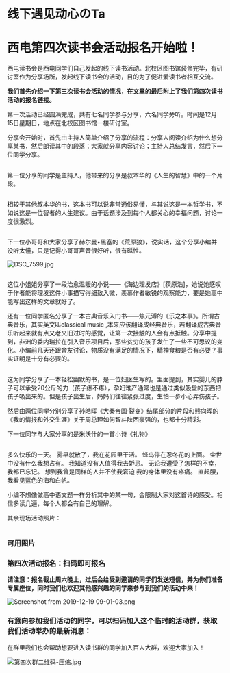 

# 线下遇见动心のTa

# 西电第四次读书会活动报名开始啦！

西电读书会是西电同学们自己发起的线下读书活动。北校区图书馆装修完毕，有研讨室作为分享场所，发起线下读书会的活动，目的为了促进爱读书者相互交流。

**我们首先介绍一下第三次读书会活动的情况，在文章的最后附上了我们第四次读书活动的报名链接。**

第一次活动已经圆满完成，共有七名同学参与分享，六名同学旁听。时间是12月15日星期日，地点在北校区图书馆一楼研讨室。

分享会开始时，首先由主持人简单介绍了分享的流程：分享人阅读介绍为什么想分享某书，然后朗读其中的段落；大家就分享内容讨论；主持人总结发言，然后下一位同学分享。

![]()

第一位分享的同学是主持人，他带来的分享是叔本华的《人生的智慧》中的一个片段。

![]()

相较于其他叔本华的书，这本书可以说非常通俗易懂，与其说这是一本哲学书，不如说这是一位智者的人生建议。由于话题涉及到每个人都关心的幸福问题，讨论一度很激烈。

![]()

下一位小哥哥和大家分享了赫尔曼•黑塞的《荒原狼》，说实话，这个分享小编并没听太懂，只是记得小哥哥声音很好听，很有磁性。



![DSC_7599.jpg]()

![]()

这位小姐姐分享了一段治愈温暖的小说——《海边理发店》[荻原浩]，她说她感叹于作者能将理发这件小事描写得细致入微，羡慕作者敏锐的观察能力，要是她高中能写出这样的文章就好了。

还有一位同学匿名分享了一本古典音乐入门书——焦元溥的《乐之本事》。所谓古典音乐，其实英文叫classical music ,本来应该翻译成经典音乐，若翻译成古典音乐听起来就有点又老又旧过时的感觉，让第一次接触的人会有点抵触。分享中提到，非洲的委内瑞拉在引入音乐项目后，那些贫穷的孩子发生了一些不可思议的变化。小编前几天还跟舍友讨论，物质没有满足的情况下，精神食粮是否有必要？事实证明是十分有必要的。

![]()

这为同学分享了一本轻松幽默的书，是一位妇医生写的。里面提到，其实婴儿的脖子可以承受20公斤的力（孩子疼不疼），孕妇难产通常也是通过类似吸盘的东西把孩子吸出来的。但是孩子出生后，妈妈们往往紧张过度，生怕一步小心弄伤孩子。

然后由两位同学分别分享了孙皓晖《大秦帝国·裂变》结尾部分的片段和熊向晖的《我的情报和外交生涯》关于周总理如何智斗陕西豪强的，也都十分精彩。

下一位同学与大家分享的是米沃什的一首小诗《礼物》

![]()

多么快乐的一天。
雾早就散了，我在花园里干活。
蜂鸟停在忍冬花的上面。
尘世中没有什么我想占有。
我知道没有人值得我去妒忌。
无论我遭受了怎样的不幸，
我都已忘记。
想到我曾是同样的人并不使我窘迫
我的身体里没有疼痛。
直起腰，我看见蓝色的海和白帆。

小编不想像做高中语文题一样分析其中的某一句，会限制大家对这首诗的感受。相信多读几遍，每个人都会有自己的理解。

其余现场活动照片：

![]()









### 可用图片







### 第四次活动报名：扫码即可报名

**请注意：报名截止周六晚上，过后会给受到邀请的同学们发送短信，并为你们准备专属座位，同时我们也欢迎其他感兴趣的同学来参与到我们的活动中来！**

![Screenshot from 2019-12-19 09-01-03.png](http://ww1.sinaimg.cn/large/006ZwIoWly1ga1r6wxw2bj303a03bwem.jpg)

### **有意向参加我们活动的同学，可以扫码加入这个临时的活动群，获取我们活动举办的最新消息：**

在群里我们也会帮助想要进入读书群的同学加入百人大群，欢迎大家加入！

![第四次群二维码-压缩.jpg](http://ww1.sinaimg.cn/large/006ZwIoWly1ga1r7khqzwj307i08x0sw.jpg)